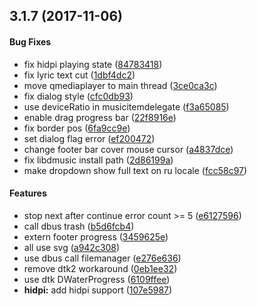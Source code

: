 <a name="3.1.7"></a>
## 3.1.7 (2017-11-06)


#### Bug Fixes

*   fix hidpi playing state ([84783418](84783418))
*   fix lyric text cut ([1dbf4dc2](1dbf4dc2))
*   move qmediaplayer to main thread ([3ce0ca3c](3ce0ca3c))
*   fix dialog style ([cfc0db93](cfc0db93))
*   use deviceRatio in musicitemdelegate ([f3a65085](f3a65085))
*   enable drag progress bar ([22f8916e](22f8916e))
*   fix border pos ([6fa9cc9e](6fa9cc9e))
*   set dialog flag error ([ef200472](ef200472))
*   change footer bar cover mouse cursor ([a4837dce](a4837dce))
*   fix libdmusic install path ([2d86199a](2d86199a))
*   make dropdown show full text on ru locale ([fcc58c97](fcc58c97))

#### Features

*   stop next after continue error count >= 5 ([e6127596](e6127596))
*   call dbus trash ([b5d6fcb4](b5d6fcb4))
*   extern footer progress ([3459625e](3459625e))
*   all use svg ([a942c308](a942c308))
*   use dbus call filemanager ([e276e636](e276e636))
*   remove dtk2 workaround ([0eb1ee32](0eb1ee32))
*   use dtk DWaterProgress ([6109ffee](6109ffee))
* **hidpi:**  add hidpi support ([107e5987](107e5987))
